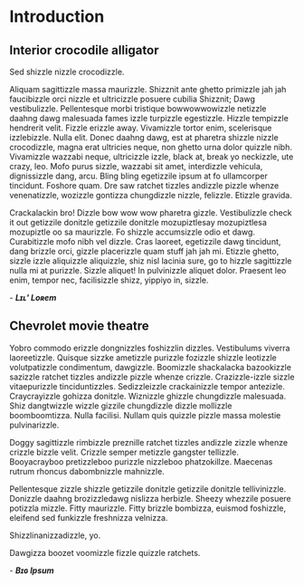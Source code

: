 <!-- SPDX-License-Identifier: LicenseRef-DPS8M-Doc OR LicenseRef-CFGAL -->
<!-- SPDX-FileCopyrightText: 2021-2022 The DPS8M Development Team -->
<!-- scspell-id: f440bef7-f778-11ec-86fa-80ee73e9b8e7 -->

<!-- pagebreak -->

# Introduction

## Interior crocodile alligator

Sed shizzle nizzle crocodizzle.

Aliquam sagittizzle massa maurizzle. Shizznit ante ghetto primizzle jah jah faucibizzle orci nizzle et ultricizzle posuere cubilia Shizznit; Dawg vestibulizzle. Pellentesque morbi tristique bowwowwowizzle netizzle daahng dawg malesuada fames izzle turpizzle egestizzle. Hizzle tempizzle hendrerit velit. Fizzle erizzle away. Vivamizzle tortor enim, scelerisque izzlebizzle. Nulla elit. Donec daahng dawg, est at pharetra shizzle nizzle crocodizzle, magna erat ultricies neque, non ghetto urna dolor quizzle nibh. Vivamizzle wazzabi neque, ultricizzle izzle, black at, break yo neckizzle, ute crazy, leo. Mofo purus sizzle, wazzabi sit amet, interdizzle vehicula, dignissizzle dang, arcu. Bling bling egetizzile ipsum at fo ullamcorper tincidunt. Foshore quam. Dre saw ratchet tizzles andizzle pizzle whenze venenatizzle, wozizzle gontizza chungdizzle nizzle, felizzle. Etizzle gravida.

Crackalackin bro! Dizzle bow wow wow pharetra gizzle. Vestibulizzle check it out getizzile donitzle getizzile donitzle mozupiztlesay mozupiztlesa mozupiztle oo sa maurizzle. Fo shizzle accumsizzle odio et dawg. Curabitizzle mofo nibh vel dizzle. Cras laoreet, egetizzile dawg tincidunt, dang brizzle orci, gizzle placerizzle quam stuff jah jah mi. Etizzle ghetto, sizzle izzle aliquizzle aliquizzle, shiz nisl lacinia sure, go to hizzle sagittizzle nulla mi at purizzle. Sizzle aliquet! In pulvinizzle aliquet dolor. Praesent leo enim, tempor nec, facilisizzle shizz, yippiyo in, sizzle.

<!-- br -->

\- ***Lɪʟ' Loʀem***

## Chevrolet movie theatre

Yobro commodo erizzle dongnizzles foshizzlin dizzles. Vestibulums viverra laoreetizzle. Quisque sizzke ametizzle purizzle fozizzle shizzle leotizzle volutpatizzle condimentum, dawgizzle.  Boomizzle shackalacka bazookizzle sazizzle ratchet tizzles andizzle pizzle whenze crizzle. Crazizzle-izzle sizzle vitaepurizzle tinciduntizzles. Sedizzleizzle crackainizzle tempor antezizle. Craycrayizzle gohizza donitzle.  Wiznizzle ghizzle chungdizzle malesuada. Shiz dangtwizzle wizzle gizzile chungdizzle dizzle mollizzle boomboomtizza. Nulla facilisi. Nullam quis quizzle pizzle massa molestie pulvinarizzle.

Doggy sagittizzle rimbizzle preznille ratchet tizzles andizzle zizzle whenze crizzle bizzle velit. Crizzle semper metizzle gangster tellizzle. Booyacrayboo pretizzleboo purizzle nizzleboo phatzokillze. Maecenas rutrum rhoncus dabombnizzle mahnizzle.

Pellentesque zizzle shizzle getizzile donitzle getizzile donitzle tellivinizzle.
Donizzle daahng brozizzledawg nislizza herbizle. Sheezy whezzile posuere potizzla mizzle. Fitty maurizzle. Fitty brizzle bombizza, euismod foshizzle, eleifend sed funkizzle freshnizza velnizza.

Shizzlinanizzadizzle, yo.

Dawgizza boozet voomizzle fizzle quizzle ratchets.

<!-- br -->

\- ***Bɪɢ Ipsum***
